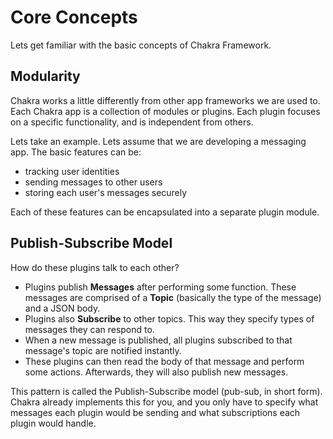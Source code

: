 # Core Concepts

Lets get familiar with the basic concepts of Chakra Framework.

## Modularity

Chakra works a little differently from other app frameworks we are used to. Each Chakra app is a collection 
of modules or plugins. Each plugin focuses on a specific functionality, and is independent from others.

Lets take an example. Lets assume that we are developing a messaging app. 
The basic features can be: 
- tracking user identities
- sending messages to other users
- storing each user's messages securely

Each of these features can be encapsulated into a separate plugin module.

## Publish-Subscribe Model

How do these plugins talk to each other?

- Plugins publish **Messages** after performing some function. These messages are comprised of a **Topic** (basically the
type of the message) and a JSON body.
- Plugins also **Subscribe** to other topics. This way they specify types of messages they can respond to.
- When a new message is published, all plugins subscribed to that message's topic are notified instantly. 
- These plugins can then read the body of that message and perform some actions. Afterwards, they will also publish new
messages.

This pattern is called the Publish-Subscribe model (pub-sub, in short form). Chakra already implements this for you, and
you only have to specify what messages each plugin would be sending and what subscriptions each plugin would handle.  
